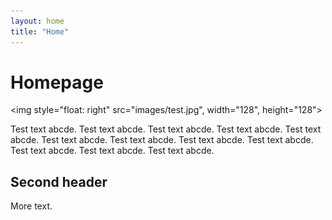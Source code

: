 ```yaml
---
layout: home
title: "Home"
---
```

# Homepage

<img style="float: right" src="images/test.jpg", width="128", height="128">

Test text abcde.
Test text abcde.
Test text abcde.
Test text abcde.
Test text abcde.
Test text abcde.
Test text abcde.
Test text abcde.
Test text abcde.
Test text abcde.
Test text abcde.
Test text abcde.


## Second header
More text.